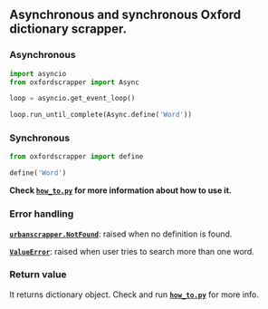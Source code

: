 ## Asynchronous and synchronous Oxford dictionary scrapper.
### Asynchronous
```python
import asyncio
from oxfordscrapper import Async

loop = asyncio.get_event_loop()

loop.run_until_complete(Async.define('Word'))
```
### Synchronous
```python
from oxfordscrapper import define

define('Word')
```
**Check [`how_to.py`](https://github.com/m-y-x-i/oxford-scrapper/blob/main/how_to.py) for more information about how to use it.**
### Error handling
[**`urbanscrapper.NotFound`**](https://github.com/m-y-x-i/oxford-scrapper/blob/45562e9cc3a92695a08eadb0d0752db9713c55b3/oxfordscrapper.py#L8-L9): raised when no definition is found.

[**`ValueError`**](https://docs.python.org/3/library/exceptions.html#ValueError): raised when user tries to search more than one word.

### Return value
It returns dictionary object. Check and run [**`how_to.py`**](https://github.com/m-y-x-i/oxford-scrapper/blob/main/how_to.py#L23-L26) for more info.
